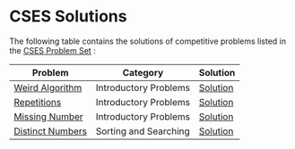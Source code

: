 CSES Solutions
==================

The following table contains the solutions of competitive problems listed in the [CSES Problem Set](https://cses.fi/problemset/)
:

| Problem | Category | Solution |
| --- | --- | --- |
| [Weird Algorithm](https://cses.fi/problemset/task/1068) | Introductory Problems | [Solution](solutions/Weird_Algorithm) |
| [Repetitions](https://cses.fi/problemset/task/1069) | Introductory Problems | [Solution](solutions/Repetitions) |
| [Missing Number](https://cses.fi/problemset/task/1083) | Introductory Problems | [Solution](solutions/Missing_Number) |
| [Distinct Numbers](https://cses.fi/problemset/task/1621) | Sorting and Searching | [Solution](solutions/Distinct_Numbers) |
